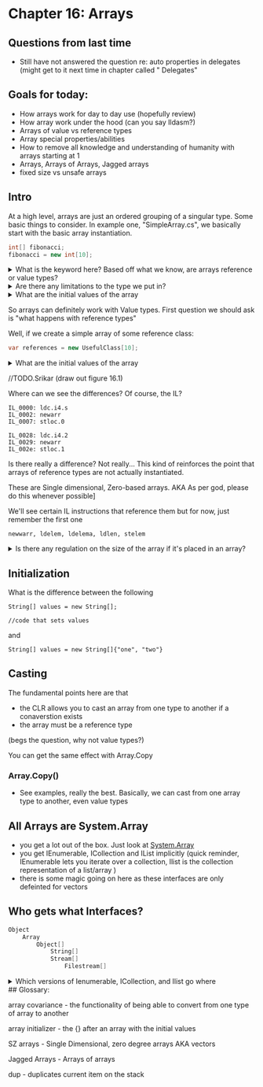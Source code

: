 ﻿# Chapter 16: Arrays

## Questions from last time

- Still have not answered the question re: auto properties in delegates (might get to it next time in chapter called "
  Delegates"

## Goals for today:

- How arrays work for day to day use (hopefully review)
- How array work under the hood (can you say Ildasm?)
- Arrays of value vs reference types
- Array special properties/abilities
- How to remove all knowledge and understanding of humanity with arrays starting at 1
- Arrays, Arrays of Arrays, Jagged arrays
- fixed size vs unsafe arrays

## Intro

At a high level, arrays are just an ordered grouping of a singular type. Some basic things to consider. In example
one, "SimpleArray.cs", we basically start with the basic array instantiation.

```C#
int[] fibonacci;
fibonacci = new int[10];
```

<details>
  <summary>What is the keyword here? Based off what we know, are arrays reference or value types?</summary>

    So it has to be a reference type. It is a reference to the array object

</details>

<details>
  <summary>Are there any limitations to the type we put in?</summary>

    As long as every type has a type of 

</details>


<details>
  <summary>What are the initial values of the array</summary>

    Based on previous chapter, we 0 out all bits upon allocation so 0

</details>

So arrays can definitely work with Value types. First question we should ask is "what happens with reference types"

Well, if we create a simple array of some reference class:

```C#
var references = new UsefulClass[10];
```

<details>
  <summary>What are the initial values of the array</summary>

    At this point, they're just references. They are uninstnatinated pointers/references that must point to objects of type mentioned

</details>

//TODO.Srikar (draw out figure 16.1)

Where can we see the differences? Of course, the IL?

```il
IL_0000: ldc.i4.s     
IL_0002: newarr
IL_0007: stloc.0      
```

```il
IL_0028: ldc.i4.2
IL_0029: newarr       
IL_002e: stloc.1      
```

Is there really a difference? Not really... This kind of reinforces the point that arrays of reference types are not
actually instantiated.

These are Single dimensional, Zero-based arrays. AKA As per god, please do this whenever possible]

We'll see certain IL instructions that reference them but for now, just remember the first one

```
newwarr, ldelem, ldelema, ldlen, stelem
```

<details>
  <summary>Is there any regulation on the size of the array if it's placed in an array?</summary>

    No. Which is why they're called jagged

</details>

## Initialization

What is the difference between the following

```
String[] values = new String[];

//code that sets values
```

and

```
String[] values = new String[]{"one", "two"}
```

## Casting

The fundamental points here are that 
- the CLR allows you to cast an array from one type to another if a conaverstion exists
- the array must be a reference type

(begs the question, why not value types?)

You can get the same effect with Array.Copy

### Array.Copy()
- See examples, really the best. Basically, we can cast from one array type to another, even value types

## All Arrays are System.Array

- you get a lot out of the box. Just look at [System.Array](https://learn.microsoft.com/en-us/dotnet/api/system.array?view=net-7.0)
- you get IEnumerable, ICollection and IList implicitly (quick reminder, IEnumerable lets you iterate over a collection, Ilist is the collection representation of a list/array )
- there is some magic going on here as these interfaces are only defeinted for vectors

## Who gets what Interfaces?

```C#
Object
    Array 
        Object[]
            String[]
            Stream[]
                Filestream[]
```

<details>
  <summary>Which versions of Ienumerable, ICollection, and Ilist go where</summary>

    ```
    Object 
      Array                     (non-generic IEnumerable, ICollection, IList)
        Object[]                (Object's IEnumerable, ICollection, IList)
            String[]            (String's IEnumerable, ICollection, IList)
            Stream[]            (Streams's IEnumerable, ICollection, IList)
                Filestream[]    (FileStream's IEnumerable, ICollection, IList)
    ```

</details>
## Glossary:

array covariance - the functionality of being able to convert from one type of array to another

array initializer - the {} after an array with the initial values

SZ arrays - Single Dimensional, zero degree arrays AKA vectors

Jagged Arrays - Arrays of arrays

dup - duplicates current item on the stack

